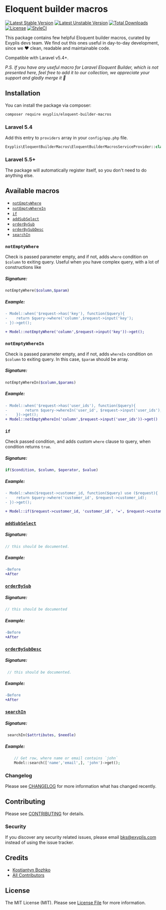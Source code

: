 # Eloquent builder macros

[![Latest Stable Version](https://poser.pugx.org/exyplis/eloquent-builder-macros/v/stable)](https://packagist.org/packages/exyplis/eloquent-builder-macros)
[![Latest Unstable Version](https://poser.pugx.org/exyplis/eloquent-builder-macros/v/unstable)](https://packagist.org/packages/exyplis/eloquent-builder-macros)
[![Total Downloads](https://poser.pugx.org/exyplis/eloquent-builder-macros/downloads)](https://packagist.org/packages/exyplis/eloquent-builder-macros)
[![License](https://poser.pugx.org/exyplis/eloquent-builder-macros/license)](https://packagist.org/packages/exyplis/eloquent-builder-macros)
[![StyleCI](https://styleci.io/repos/115618166/shield?branch=master)](https://styleci.io/repos/115618166)

This package contains few helpful Eloquent builder macros, curated by Exyplis devs team. We find out this ones useful in day-to-day development, since we ❤️ clean, readable and maintainable code.

Compatible with Laravel v5.4+.

_P.S. If you have any useful macro for Laravel Eloquent Builder, which is not presented here, feel free to add it to our collection, we appreciate your support and gladly merge it 🤝_

## Installation

You can install the package via composer:

```bash
composer require exyplis/eloquent-builder-macros
```

### Laravel 5.4

Add this entry to `providers` array in your `config/app.php` file.

```php
Exyplis\EloquentBuilderMacros\EloquentBuilderMacrosServiceProvider::class
```

### Laravel 5.5+

The package will automatically register itself, so you don't need to do anything else.

## Available macros

-   [`notEmptyWhere`](###notEmptyWhere)
-   [`notEmptyWhereIn`](###notEmptyWhereIn)
-   [`if`](#if)
-   [`addSubSelect`](#addSubSelect)
-   [`orderBySub`](#orderBySub)
-   [`orderBySubDesc`](#orderBySubDesc)
-   [`searchIn`](#searchIn)

### `notEmptyWhere`

Check is passed parameter empty, and if not, adds `where` condition on `$column` to exiting query.
Useful when you have complex query, with a lot of constructions like

##### Signature:

```php
notEmptyWhere($column,$param)
```

##### Example:

```diff
- Model::when('$request->has('key'), function($query){
-    return $query->where('column',$request->input('key');
- })->get();

+ Model::notEmptyWhere('column',$request->input('key'))->get();
```

### `notEmptyWhereIn`

Check is passed parameter empty, and if not, adds `whereIn` condition on `$column` to exiting query.
In this case, `$param` should be array.

##### Signature:

```php
notEmptyWhereIn($column,$params)
```

##### Example:

```diff
- Model::when('$request->has('user_ids'), function($query){
-        return $query->whereIn('user_id', $request->input('user_ids');
-    })->get();
+ Model::notEmptyWhereIn('column',$request->input('user_ids'))->get()
```

### `if`

Check passed condition, and adds custom `where` clause to query, when condition returns `true`.

##### Signature:

```php
if($condition, $column, $operator, $value)
```

##### Example:

```diff
- Model::when($request->customer_id, function($query) use ($request){
-    return $query->where('customer_id', $request->customer_id);
- })->get();

+ Model::if($request->customer_id, 'customer_id', '=', $request->customer_id)->get()
```

### [`addSubSelect`](#addSubSelect)

##### Signature:

```php
// this should be documented.
```

##### Example:

```diff
-Before
+After
```

### [`orderBySub`](#orderBySub)

##### Signature:

```php
// this should be documented
```

##### Example:

```diff
-Before
+After
```

### [`orderBySubDesc`](#orderBySubDesc)

##### Signature:

```php
 // this should be documented.
```

##### Example:

```diff
-Before
+After
```

### [`searchIn`](#searchIn)

##### Signature:

```php
 searchIn($attrtibutes, $needle)
```

##### Example:

```php
    // Get row, where name or email contains `john`
    Model::search(['name','email',], 'john')->get();
```

### Changelog

Please see [CHANGELOG](CHANGELOG.md) for more information what has changed recently.

## Contributing

Please see [CONTRIBUTING](CONTRIBUTING.md) for details.

### Security

If you discover any security related issues, please email bks@exyplis.com instead of using the issue tracker.

## Credits

-   [Kostiantyn Bozhko](https://github.com/bozhkos)
-   [All Contributors](../../contributors)

## License

The MIT License (MIT). Please see [License File](LICENSE.md) for more information.
